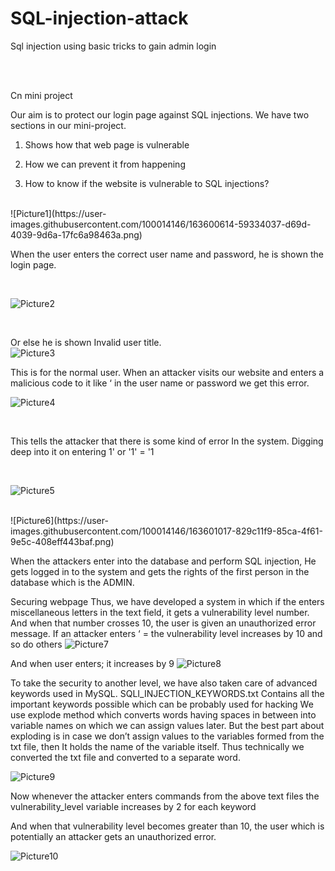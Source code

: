 # SQL-injection-attack
Sql injection using basic tricks to gain admin login


</br>
</br>

Cn mini project

Our aim is to protect our login page against SQL injections.
We have two sections in our mini-project.
1.	Shows how that web page is vulnerable 
2.	How we can prevent it from happening

1.	How to know if the website is vulnerable to SQL injections?
</br>
 ![Picture1](https://user-images.githubusercontent.com/100014146/163600614-59334037-d69d-4039-9d6a-17fc6a98463a.png)
 
 </br>
 

When the user enters the correct user name and password, he is shown the login page.

</br>
 
![Picture2](https://user-images.githubusercontent.com/100014146/163600705-6b90ab6f-2fbb-4015-970a-c32cbfdb1652.png)

</br>

Or else he is shown Invalid user title.
 </br>
 ![Picture3](https://user-images.githubusercontent.com/100014146/163600787-1aa98625-f92e-4df9-9960-66b9283cf32b.png)
</br>

This is for the normal user. When an attacker visits our website and enters a malicious code to it like ‘  in the user name or password we get this error.
 </br>
 
![Picture4](https://user-images.githubusercontent.com/100014146/163600848-ede3ea31-679f-4a87-8e31-3ef7bd3ac1b8.png)

</br>

This tells the attacker that there is some kind of error In the system.
Digging deep into it on entering 1' or '1' = '1
 
 </br>
 
 ![Picture5](https://user-images.githubusercontent.com/100014146/163600932-195e0564-6c7f-4e26-9aa6-b2a4b518040b.png)
 
 </br>
![Picture6](https://user-images.githubusercontent.com/100014146/163601017-829c11f9-85ca-4f61-9e5c-408eff443baf.png)

When the attackers enter into the database and perform SQL injection, He gets logged in to the system and gets the rights of the first person in the database which is the ADMIN.

Securing webpage
Thus, we have developed a system in which if the enters miscellaneous letters in the text field, it gets a vulnerability level number. And when that number crosses 10, the user is given an unauthorized error message.
If an attacker enters ‘ = the vulnerability level increases by 10 and so do others
 ![Picture7](https://user-images.githubusercontent.com/100014146/163601070-943200ea-b62f-4eb9-9a24-b7b51ea380ce.png)


And when user enters; it increases by 9
 ![Picture8](https://user-images.githubusercontent.com/100014146/163601115-a1effb1b-9234-4e2e-87c1-97de98d3d881.png)

To take the security to another level, we have also taken care of advanced keywords used in MySQL.
SQLI_INJECTION_KEYWORDS.txt
Contains all the important keywords possible which can be probably used for hacking
We use explode method which converts words having spaces in between into variable names on which we can assign values later. But the best part about exploding is in case we don’t assign values to the variables formed from the txt file, then It holds the name of the variable itself. Thus technically we converted the txt file and converted to a separate word.

 ![Picture9](https://user-images.githubusercontent.com/100014146/163601152-d57c1ebb-2def-4f7f-bd1b-1b2524afe631.png)

Now whenever  the attacker enters  commands from the above text files the vulnerability_level variable increases by 2 for each keyword 

And when that vulnerability level becomes greater than 10, the user which is potentially an attacker gets an unauthorized error.
 
![Picture10](https://user-images.githubusercontent.com/100014146/163601182-ce42d036-9c31-481a-834f-8400daa35209.png)



